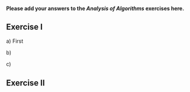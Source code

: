 #### Please add your answers to the ***Analysis of  Algorithms*** exercises here.

## Exercise I

a) First


b)


c)

## Exercise II


